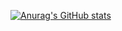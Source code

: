 [![Anurag's GitHub stats](https://github-readme-stats.vercel.app/api?username=oceank&count_private=true&show_icons=true)](https://github.com/anuraghazra/github-readme-stats)

<!--
**oceank/oceank** is a ✨ _special_ ✨ repository because its `README.md` (this file) appears on your GitHub profile.

Here are some ideas to get you started:

- 🔭 I’m currently working on ...
- 🌱 I’m currently learning ...
- 👯 I’m looking to collaborate on ...
- 🤔 I’m looking for help with ...
- 💬 Ask me about ...
- 📫 How to reach me: ...
- 😄 Pronouns: ...
- ⚡ Fun fact: ...
-->
